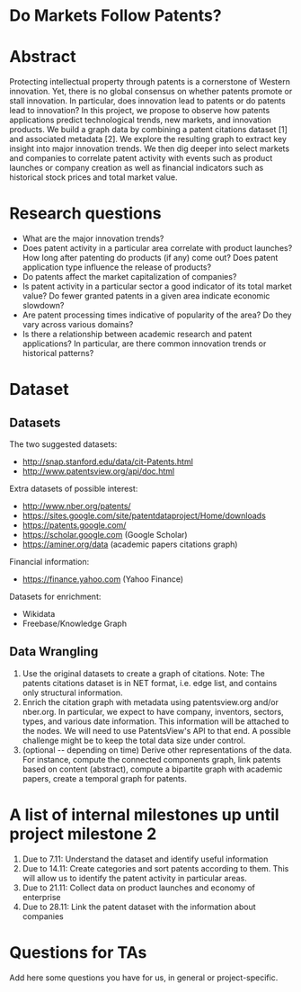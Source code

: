 # Do Markets Follow Patents?

# Abstract

Protecting intellectual property through patents is a cornerstone of Western innovation. Yet, there is no global consensus on whether patents promote or stall innovation. In particular, does innovation lead to patents or do patents lead to innovation? In this project, we propose to observe how patents applications predict technological trends, new markets, and innovation products. We build a graph data by combining a patent citations dataset [1] and associated metadata [2]. We explore the resulting graph to extract key insight into major innovation trends. We then dig deeper into select markets and companies to correlate patent activity with events such as product launches or company creation as well as financial indicators such as historical stock prices and total market value.

# Research questions
* What are the major innovation trends?
* Does patent activity in a particular area correlate with product launches? How long after patenting do products (if any) come out? Does patent application type influence the release of products?
* Do patents affect the market capitalization of companies?
* Is patent activity in a particular sector a good indicator of its total market value? Do fewer granted patents in a given area indicate economic slowdown?
* Are patent processing times indicative of popularity of the area? Do they vary across various domains?
* Is there a relationship between academic research and patent applications? In particular, are there common innovation trends or historical patterns?

# Dataset

## Datasets

The two suggested datasets:

* http://snap.stanford.edu/data/cit-Patents.html
* http://www.patentsview.org/api/doc.html

Extra datasets of possible interest:

* http://www.nber.org/patents/
* https://sites.google.com/site/patentdataproject/Home/downloads
* https://patents.google.com/
* https://scholar.google.com (Google Scholar)
* https://aminer.org/data (academic papers citations graph)

Financial information:

* https://finance.yahoo.com (Yahoo Finance)

Datasets for enrichment:

* Wikidata
* Freebase/Knowledge Graph

## Data Wrangling

1. Use the original datasets to create a graph of citations. Note: The patents citations dataset is in NET format, i.e. edge list, and contains only structural information.
2. Enrich the citation graph with metadata using patentsview.org and/or nber.org. In particular, we expect to have company, inventors, sectors, types, and various date information. This information will be attached to the nodes. We will need to use PatentsView's API to that end. A possible challenge might be to keep the total data size under control.
3. (optional -- depending on time) Derive other representations of the data. For instance, compute the connected components graph, link patents based on content (abstract), compute a bipartite graph with academic papers, create a temporal graph for patents.

# A list of internal milestones up until project milestone 2
1. Due to 7.11: Understand the dataset and identify useful information 
2. Due to 14.11: Create categories and sort patents according to them. This will allow us to identify the patent activity in particular areas. 
3. Due to 21.11: Collect data on product launches and economy of enterprise
4. Due to 28.11: Link the patent dataset with the information about companies

# Questions for TAs
Add here some questions you have for us, in general or project-specific.
